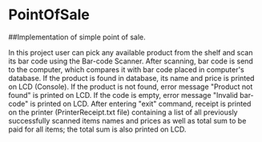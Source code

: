 # PointOfSale
##Implementation of simple point of sale. 

In this project user can pick any available product from the shelf and scan its bar code using the Bar-code Scanner. After scanning, bar code is send to the computer, which compares it with bar code placed in computer's database. If the product is found in database, its name and price is printed on LCD (Console). If the product is not found, error message "Product not found" is printed on LCD. If the code is empty, error message "Invalid bar-code" is printed on LCD. After entering "exit" command, receipt is printed on the printer (PrinterReceipt.txt file) containing a list of all previously successfully scanned items names and prices as well as total sum to be paid for all items; the total sum is also printed on LCD.
